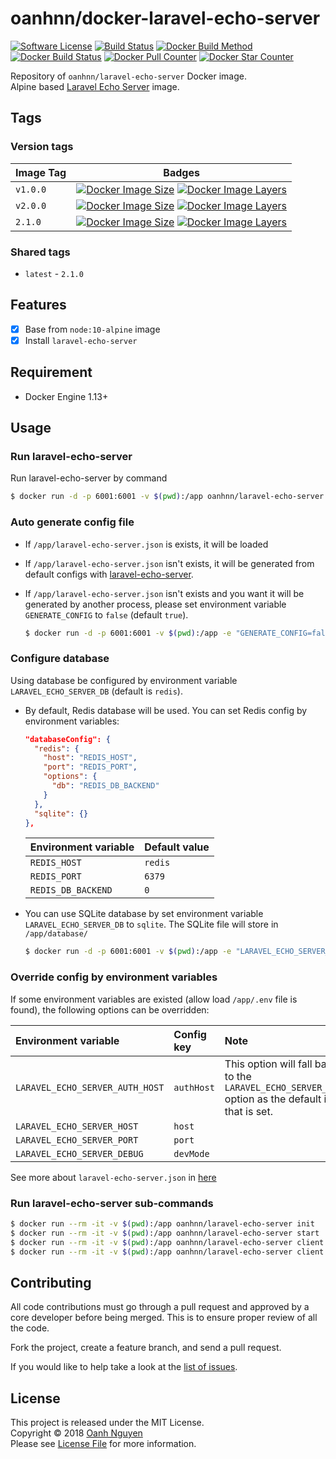 # oanhnn/docker-laravel-echo-server

[![Software License](https://img.shields.io/github/license/oanhnn/docker-laravel-echo-server.svg)](LICENSE)
[![Build Status](https://img.shields.io/travis/oanhnn/docker-laravel-echo-server/master.svg)](https://travis-ci.org/oanhnn/docker-laravel-echo-server)
[![Docker Build Method](https://img.shields.io/docker/automated/oanhnn/laravel-echo-server.svg)](https://hub.docker.com/r/oanhnn/laravel-echo-server)
[![Docker Build Status](https://img.shields.io/docker/build/oanhnn/laravel-echo-server.svg)](https://hub.docker.com/r/oanhnn/laravel-echo-server)
[![Docker Pull Counter](https://img.shields.io/docker/pulls/oanhnn/laravel-echo-server.svg)](https://hub.docker.com/r/oanhnn/laravel-echo-server)
[![Docker Star Counter](https://img.shields.io/docker/stars/oanhnn/laravel-echo-server.svg)](https://hub.docker.com/r/oanhnn/laravel-echo-server)

Repository of `oanhnn/laravel-echo-server` Docker image.   
Alpine based [Laravel Echo Server](https://github.com/tlaverdure/laravel-echo-server) image.

## Tags

### Version tags

Image Tag    | Badges
-------------|-------
`v1.0.0`     | [![Docker Image Size](https://img.shields.io/microbadger/image-size/oanhnn/laravel-echo-server/v1.0.0.svg)](https://microbadger.com/images/oanhnn/laravel-echo-server:v1.0.0) [![Docker Image Layers](https://img.shields.io/microbadger/layers/oanhnn/laravel-echo-server/v1.0.0.svg)](https://microbadger.com/images/oanhnn/laravel-echo-server:v1.0.0)
`v2.0.0`     | [![Docker Image Size](https://img.shields.io/microbadger/image-size/oanhnn/laravel-echo-server/v2.0.0.svg)](https://microbadger.com/images/oanhnn/laravel-echo-server:v2.0.0) [![Docker Image Layers](https://img.shields.io/microbadger/layers/oanhnn/laravel-echo-server/v2.0.0.svg)](https://microbadger.com/images/oanhnn/laravel-echo-server:v2.0.0)
`2.1.0`      | [![Docker Image Size](https://img.shields.io/microbadger/image-size/oanhnn/laravel-echo-server/2.1.0.svg)](https://microbadger.com/images/oanhnn/laravel-echo-server:2.1.0) [![Docker Image Layers](https://img.shields.io/microbadger/layers/oanhnn/laravel-echo-server/2.1.0.svg)](https://microbadger.com/images/oanhnn/laravel-echo-server:2.1.0)

### Shared tags

- `latest` - `2.1.0`

## Features

- [x] Base from `node:10-alpine` image
- [x] Install `laravel-echo-server`

## Requirement
- Docker Engine 1.13+

## Usage

### Run laravel-echo-server

Run laravel-echo-server by command

```bash
$ docker run -d -p 6001:6001 -v $(pwd):/app oanhnn/laravel-echo-server
```

### Auto generate config file

- If `/app/laravel-echo-server.json` is exists, it will be loaded
- If `/app/laravel-echo-server.json` isn't exists, it will be generated from default configs with [laravel-echo-server](https://github.com/tlaverdure/laravel-echo-server/blob/master/README.md#configurable-options). 
- If `/app/laravel-echo-server.json` isn't exists and you want it will be generated by another process, 
  please set environment variable `GENERATE_CONFIG` to `false` (default `true`).   
  
  ```bash
  $ docker run -d -p 6001:6001 -v $(pwd):/app -e "GENERATE_CONFIG=false" oanhnn/laravel-echo-server
  ```

### Configure database

Using database be configured by environment variable `LARAVEL_ECHO_SERVER_DB` (default is `redis`). 

- By default, Redis database will be used. You can set Redis config by environment variables:

  ```json
  "databaseConfig": {
    "redis": {
      "host": "REDIS_HOST",
      "port": "REDIS_PORT",
      "options": {
        "db": "REDIS_DB_BACKEND"
      }
    },
    "sqlite": {}
  },
  ```

  | Environment variable | Default value |
  |:---------------------|:--------------|
  | `REDIS_HOST`         | `redis`       |
  | `REDIS_PORT`         | `6379`        |
  | `REDIS_DB_BACKEND`   | `0`           |

- You can use SQLite database by set environment variable `LARAVEL_ECHO_SERVER_DB` to `sqlite`. 
  The SQLite file will store in `/app/database/`
  
  ```bash
  $ docker run -d -p 6001:6001 -v $(pwd):/app -e "LARAVEL_ECHO_SERVER_DB=sqlite" oanhnn/laravel-echo-server
  ```

### Override config by environment variables

If some environment variables are existed (allow load `/app/.env` file is found), the following options can be overridden:

| Environment variable | Config key | Note |
|:---------------------|:-----------|:-----|
| `LARAVEL_ECHO_SERVER_AUTH_HOST` | `authHost` | This option will fall back to the `LARAVEL_ECHO_SERVER_HOST` option as the default if that is set. |
| `LARAVEL_ECHO_SERVER_HOST` | `host` | |
| `LARAVEL_ECHO_SERVER_PORT` | `port` | |
| `LARAVEL_ECHO_SERVER_DEBUG` | `devMode` | |

See more about `laravel-echo-server.json` in [here](https://github.com/tlaverdure/laravel-echo-server/blob/master/README.md)

### Run laravel-echo-server sub-commands

```bash
$ docker run --rm -it -v $(pwd):/app oanhnn/laravel-echo-server init
$ docker run --rm -it -v $(pwd):/app oanhnn/laravel-echo-server start
$ docker run --rm -it -v $(pwd):/app oanhnn/laravel-echo-server client:add
$ docker run --rm -it -v $(pwd):/app oanhnn/laravel-echo-server client:remove
```

## Contributing

All code contributions must go through a pull request and approved by a core developer before being merged. 
This is to ensure proper review of all the code.

Fork the project, create a feature branch, and send a pull request.

If you would like to help take a look at the [list of issues](https://github.com/oanhnn/docker-laravel-echo-server/issues).

## License

This project is released under the MIT License.   
Copyright © 2018 [Oanh Nguyen](https://github.com/oanhnn)   
Please see [License File](https://github.com/oanhnn/docker-laravel-echo-server/blob/master/LICENSE) for more information.
